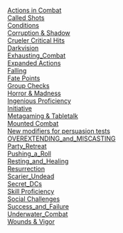 [Actions in Combat](https://skroxiousdm.github.io/SkroxiousDM/7.%20House%20Rules/Actions%20in%20Combat)<br/>
[Called Shots](https://skroxiousdm.github.io/SkroxiousDM/7.%20House%20Rules/Called%20Shots)<br/>
[Conditions](https://skroxiousdm.github.io/SkroxiousDM/7.%20House%20Rules/Conditions)<br/>
[Corruption & Shadow](https://skroxiousdm.github.io/SkroxiousDM/7.%20House%20Rules/Corruption_and_Shadow)<br/>
[Crueler Critical Hits](https://skroxiousdm.github.io/SkroxiousDM/7.%20House%20Rules/Crueler%20Critical%20Hits)<br/>
[Darkvision](https://skroxiousdm.github.io/SkroxiousDM/7.%20House%20Rules/Darkvision)<br/>
[Exhausting_Combat](https://skroxiousdm.github.io/SkroxiousDM/7.%20House%20Rules/Exhausting_Combat)<br/>
[Expanded Actions](https://skroxiousdm.github.io/SkroxiousDM/7.%20House%20Rules/Expanded%20Actions)<br/>
[Falling](https://skroxiousdm.github.io/SkroxiousDM/7.%20House%20Rules/Falling)<br/>
[Fate Points](https://skroxiousdm.github.io/SkroxiousDM/7.%20House%20Rules/Fate%20Points)<br/>
[Group Checks](https://skroxiousdm.github.io/SkroxiousDM/7.%20House%20Rules/Group%20Checks)<br/>
[Horror & Madness](https://skroxiousdm.github.io/SkroxiousDM/7.%20House%20Rules/Horror_and_Madness)<br/>
[Ingenious Proficiency](https://skroxiousdm.github.io/SkroxiousDM/7.%20House%20Rules/Ingenious%20Proficiency)<br/>
[Initiative](https://skroxiousdm.github.io/SkroxiousDM/7.%20House%20Rules/Initiative)<br/>
[Metagaming & Tabletalk](https://skroxiousdm.github.io/SkroxiousDM/7.%20House%20Rules/Metagaming_and_Tabletalk)<br/>
[Mounted Combat](https://skroxiousdm.github.io/SkroxiousDM/7.%20House%20Rules/Mounted%20Combat)<br/>
[New modifiers for persuasion tests](https://skroxiousdm.github.io/SkroxiousDM/7.%20House%20Rules/New%20modifiers%20for%20persuasion%20tests)<br/>
[OVEREXTENDING_and_MISCASTING](https://skroxiousdm.github.io/SkroxiousDM/7.%20House%20Rules/OVEREXTENDING_and_MISCASTING)<br/>
[Party_Retreat](https://skroxiousdm.github.io/SkroxiousDM/7.%20House%20Rules/Party_Retreat)<br/>
[Pushing_a_Roll](https://skroxiousdm.github.io/SkroxiousDM/7.%20House%20Rules/Pushing_a_Roll)<br/>
[Resting_and_Healing](https://skroxiousdm.github.io/SkroxiousDM/7.%20House%20Rules/Resting_and_Healing)<br/>
[Resurrection](https://skroxiousdm.github.io/SkroxiousDM/7.%20House%20Rules/Resurrection)<br/>
[Scarier_Undead](https://skroxiousdm.github.io/SkroxiousDM/7.%20House%20Rules/Scarier_Undead)<br/>
[Secret_DCs](https://skroxiousdm.github.io/SkroxiousDM/7.%20House%20Rules/Secret_DCs)<br/>
[Skill Proficiency](https://skroxiousdm.github.io/SkroxiousDM/7.%20House%20Rules/Skill%20Proficiency)<br/>
[Social Challenges](https://skroxiousdm.github.io/SkroxiousDM/7.%20House%20Rules/Social%20Challenges)<br/>
[Success_and_Failure](https://skroxiousdm.github.io/SkroxiousDM/7.%20House%20Rules/Success_and_Failure)<br/>
[Underwater_Combat](https://skroxiousdm.github.io/SkroxiousDM/7.%20House%20Rules/Underwater_Combat)<br/>
[Wounds & Vigor](https://skroxiousdm.github.io/SkroxiousDM/7.%20House%20Rules/Wounds_and_Vigor)<br/>
